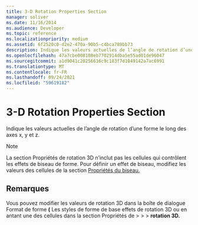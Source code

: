 ```yaml
---
title: 3-D Rotation Properties Section
manager: soliver
ms.date: 11/16/2014
ms.audience: Developer
ms.topic: reference
ms.localizationpriority: medium
ms.assetid: 6f2520c0-d2e2-470a-90b5-c4bca789bb73
description: Indique les valeurs actuelles de l’angle de rotation d’une forme le long des axes x, y et z.
ms.openlocfilehash: 47a7cbe008108eb7702914dba5e55ad01de96047
ms.sourcegitcommit: a1d9041c20256616c9c183f7d1049142a7ac6991
ms.translationtype: MT
ms.contentlocale: fr-FR
ms.lasthandoff: 09/24/2021
ms.locfileid: "59619182"
---
```

# <a name="3-d-rotation-properties-section"></a>3-D Rotation Properties Section

Indique les valeurs actuelles de l’angle de rotation d’une forme le long des axes x, y et z.
  
> [!NOTE]
> La section Propriétés de rotation 3D n’inclut pas les cellules qui contrôlent les effets de biseau de forme. Pour définir un effet de biseau, modifiez les valeurs des cellules de la section [Propriétés du biseau.](bevel-properties-section.md) 
  
## <a name="remarks"></a>Remarques

Vous pouvez modifier les valeurs de  rotation 3D dans la boîte de dialogue Format de forme **(** Les styles de forme de base effets de rotation 3D ou en antant une des cellules dans la section Propriétés de  >    >    >   **rotation 3D.** 
  

